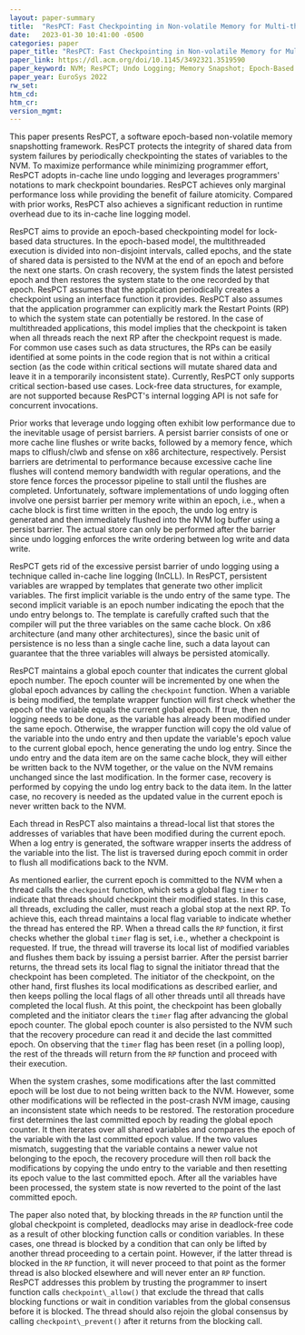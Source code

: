 ```yaml
---
layout: paper-summary
title:  "ResPCT: Fast Checkpointing in Non-volatile Memory for Multi-threaded Applications"
date:   2023-01-30 10:41:00 -0500
categories: paper
paper_title: "ResPCT: Fast Checkpointing in Non-volatile Memory for Multi-threaded Applications"
paper_link: https://dl.acm.org/doi/10.1145/3492321.3519590
paper_keyword: NVM; ResPCT; Undo Logging; Memory Snapshot; Epoch-Based Snapshot
paper_year: EuroSys 2022
rw_set:
htm_cd:
htm_cr:
version_mgmt:
---
```


This paper presents ResPCT, a software epoch-based non-volatile memory snapshotting framework. ResPCT protects 
the integrity of shared data from system failures by periodically checkpointing the states of variables to the NVM.
To maximize performance while minimizing programmer effort, ResPCT adopts in-cache line undo logging and leverages
programmers' notations to mark checkpoint boundaries. ResPCT achieves only marginal performance loss while 
providing the benefit of failure atomicity. Compared with prior works, ResPCT also achieves a significant reduction
in runtime overhead due to its in-cache line logging model.

ResPCT aims to provide an epoch-based checkpointing model for lock-based data structures. In the epoch-based model,
the multithreaded execution is divided into non-disjoint intervals, called epochs, and the state of shared data
is persisted to the NVM at the end of an epoch and before the next one starts. On crash recovery, the system finds
the latest persisted epoch and then restores the system state to the one recorded by that epoch. 
ResPCT assumes that the application periodically creates a checkpoint using an interface function it provides.
ResPCT also assumes that the application programmer can explicitly mark the Restart Points (RP) to which the system 
state can potentially be restored. 
In the case of multithreaded applications, this model implies that the checkpoint is taken when all threads reach
the next RP after the checkpoint request is made.
For common use cases such as data structures, the RPs can be easily identified
at some points in the code region that is not within a critical section (as the code within critical sections will 
mutate shared data and leave it in a temporarily inconsistent state). 
Currently, ResPCT only supports critical section-based use cases. Lock-free data structures, for example, are not 
supported because ResPCT's internal logging API is not safe for concurrent invocations.

Prior works that leverage undo logging often exhibit low performance due to the inevitable usage of persist barriers.
A persist barrier consists of one or more cache line flushes or write backs, followed by a memory fence, which maps to
clflush/clwb and sfense on x86 architecture, respectively. Persist barriers are detrimental to performance because 
excessive cache line flushes will contend memory bandwidth with regular operations, and the store fence forces 
the processor pipeline to stall until the flushes are completed. Unfortunately, software implementations of undo logging
often involve one persist barrier per memory write within an epoch, i.e., when a cache block is first time written
in the epoch, the undo log entry is generated and then immediately flushed into the NVM log buffer using a persist
barrier. The actual store can only be performed after the barrier since undo logging enforces the write ordering 
between log write and data write. 

ResPCT gets rid of the excessive persist barrier of undo logging using a technique called in-cache line logging (InCLL).
In ResPCT, persistent variables are wrapped by templates that generate two other implicit variables. The first 
implicit variable is the undo entry of the same type. The second implicit variable is an epoch number indicating the 
epoch that the undo entry belongs to. The template is carefully crafted such that the compiler will put the three 
variables on the same cache block. On x86 architecture (and many other architectures), since the basic unit of 
persistence is no less than a single cache line, such a data layout can guarantee that the three variables will
always be persisted atomically.

ResPCT maintains a global epoch counter that indicates the current global epoch number. The epoch counter will be 
incremented by one when the global epoch advances by calling the `checkpoint` function.
When a variable is being modified, the template wrapper function will first check whether the epoch of the variable
equals the current global epoch. If true, then no logging needs to be done, as the variable has already been
modified under the same epoch. Otherwise, the wrapper function will copy the old value of the variable into the
undo entry and then update the variable's epoch value to the current global epoch, hence generating the undo
log entry. Since the undo entry and the data item are on the same cache block, they will either be written back
to the NVM together, or the value on the NVM remains unchanged since the last modification. In the former case,
recovery is performed by copying the undo log entry back to the data item. In the latter case, no recovery is needed
as the updated value in the current epoch is never written back to the NVM.

Each thread in ResPCT also maintains a thread-local list that stores the addresses of variables that have been
modified during the current epoch. When a log entry is generated, the software wrapper inserts the address
of the variable into the list. The list is traversed during epoch commit in order to flush all modifications back
to the NVM.

As mentioned earlier, the current epoch is committed to the NVM when a thread calls the `checkpoint` function,
which sets a global flag `timer` to indicate that threads should checkpoint their modified states.
In this case, all threads, excluding the caller, must reach a global stop at the next RP. 
To achieve this, each thread maintains a local flag variable to indicate whether the thread has entered the RP. 
When a thread calls the `RP` function, it first checks whether the global `timer` flag is set, i.e., whether 
a checkpoint is requested. If true, the thread will traverse its local list of modified variables and flushes them
back by issuing a persist barrier. After the persist barrier returns, the thread sets its local flag to signal
the initiator thread that the checkpoint has been completed.
The initiator of the checkpoint, on the other hand, first flushes its local modifications as described earlier,
and then keeps polling the local flags of all other threads until all threads have completed the local flush.
At this point, the checkpoint has been globally completed and the initiator clears the `timer` flag after
advancing the global epoch counter. 
The global epoch counter is also persisted to the NVM such that the recovery procedure can read it and decide
the last committed epoch. 
On observing that the `timer` flag has been reset (in a polling loop), the rest of the threads will return from 
the `RP` function and proceed with their execution.

When the system crashes, some modifications after the last committed epoch will be lost due to not being written back
to the NVM. However, some other modifications will be reflected in the post-crash NVM image, causing an inconsistent
state which needs to be restored.
The restoration procedure first determines the last committed epoch by reading the global epoch counter.
It then iterates over all shared variables and compares the epoch of the variable with the last committed epoch value.
If the two values mismatch, suggesting that the variable contains a newer value not belonging to the epoch, the 
recovery procedure will then roll back the modifications by copying the undo entry to the variable and then resetting 
its epoch value to the last committed epoch. 
After all the variables have been processed, the system state is now reverted to the point of the last committed epoch.

The paper also noted that, by blocking threads in the `RP` function until the global checkpoint is completed, deadlocks
may arise in deadlock-free code as a result of other blocking function calls or condition variables. In these cases,
one thread is blocked by a condition that can only be lifted by another thread proceeding to a certain point. However,
if the latter thread is blocked in the `RP` function, it will never proceed to that point as the former thread 
is also blocked elsewhere and will never enter an `RP` function.
ResPCT addresses this problem by trusting the programmer to insert function calls `checkpoint\_allow()` 
that exclude the thread that
calls blocking functions or wait in condition variables from the global consensus before it is blocked. 
The thread should also rejoin the global consensus by calling `checkpoint\_prevent()` after it returns from
the blocking call. 
